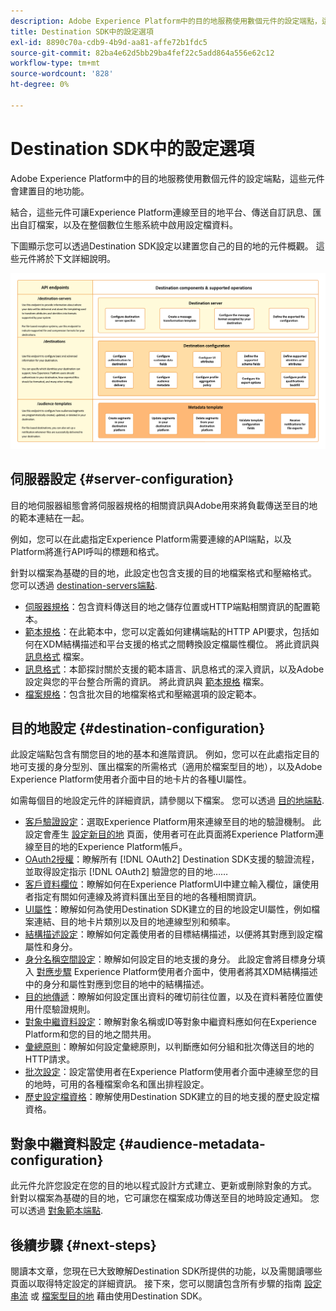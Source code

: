 ```yaml
---
description: Adobe Experience Platform中的目的地服務使用數個元件的設定端點，這些元件會建置目的地功能。 瞭解這些元件如何組合讓Experience Platform可連結到目的地合作夥伴、傳送自訂訊息，並在整個數位生態系統中啟用設定檔資料。
title: Destination SDK中的設定選項
exl-id: 8890c70a-cdb9-4b9d-aa81-affe72b1fdc5
source-git-commit: 82ba4e62d5bb29ba4fef22c5add864a556e62c12
workflow-type: tm+mt
source-wordcount: '828'
ht-degree: 0%

---
```


# Destination SDK中的設定選項

Adobe Experience Platform中的目的地服務使用數個元件的設定端點，這些元件會建置目的地功能。

結合，這些元件可讓Experience Platform連線至目的地平台、傳送自訂訊息、匯出自訂檔案，以及在整個數位生態系統中啟用設定檔資料。

下圖顯示您可以透過Destination SDK設定以建置您自己的目的地的元件概觀。 這些元件將於下文詳細說明。

![顯示Destination SDK元件、組態端點及其支援之作業的圖表。](../assets/functionality/destination-sdk-components-diagram.png)

## 伺服器設定 {#server-configuration}

目的地伺服器組態會將伺服器規格的相關資訊與Adobe用來將負載傳送至目的地的範本連結在一起。

例如，您可以在此處指定Experience Platform需要連線的API端點，以及Platform將進行API呼叫的標題和格式。

針對以檔案為基礎的目的地，此設定也包含支援的目的地檔案格式和壓縮格式。 您可以透過 [destination-servers端點](../authoring-api/destination-server/create-destination-server.md).

* [伺服器規格](destination-server/server-specs.md)：包含資料傳送目的地之儲存位置或HTTP端點相關資訊的配置範本。
* [範本規格](destination-server/templating-specs.md)：在此範本中，您可以定義如何建構端點的HTTP API要求，包括如何在XDM結構描述和平台支援的格式之間轉換設定檔屬性欄位。 將此資訊與 [訊息格式](destination-server/message-format.md) 檔案。
* [訊息格式](destination-server/message-format.md)：本節探討關於支援的範本語言、訊息格式的深入資訊，以及Adobe設定與您的平台整合所需的資訊。 將此資訊與 [範本規格](destination-server/templating-specs.md) 檔案。
* [檔案規格](destination-server/file-formatting.md)：包含批次目的地檔案格式和壓縮選項的設定範本。

## 目的地設定 {#destination-configuration}

此設定端點包含有關您目的地的基本和進階資訊。 例如，您可以在此處指定目的地可支援的身分型別、匯出檔案的所需格式（適用於檔案型目的地），以及Adobe Experience Platform使用者介面中目的地卡片的各種UI屬性。

如需每個目的地設定元件的詳細資訊，請參閱以下檔案。 您可以透過 [目的地端點](../authoring-api/destination-configuration/create-destination-configuration.md).

* [客戶驗證設定](destination-configuration/customer-authentication.md)：選取Experience Platform用來連線至目的地的驗證機制。 此設定會產生 [設定新目的地](../../ui/connect-destination.md) 頁面，使用者可在此頁面將Experience Platform連線至目的地的Experience Platform帳戶。
* [OAuth2授權](destination-configuration/oauth2-authorization.md)：瞭解所有 [!DNL OAuth2] Destination SDK支援的驗證流程，並取得設定指示 [!DNL OAuth2] 驗證您的目的地……
* [客戶資料欄位](destination-configuration/customer-data-fields.md)：瞭解如何在Experience PlatformUI中建立輸入欄位，讓使用者指定有關如何連線及將資料匯出至目的地的各種相關資訊。
* [UI屬性](destination-configuration/ui-attributes.md)：瞭解如何為使用Destination SDK建立的目的地設定UI屬性，例如檔案連結、目的地卡片類別以及目的地連線型別和頻率。
* [結構描述設定](destination-configuration/schema-configuration.md)：瞭解如何定義使用者的目標結構描述，以便將其對應到設定檔屬性和身分。
* [身分名稱空間設定](destination-configuration/identity-namespace-configuration.md)：瞭解如何設定目的地支援的身分。 此設定會將目標身分填入 [對應步驟](../../ui/activate-segment-streaming-destinations.md#mapping) Experience Platform使用者介面中，使用者將其XDM結構描述中的身分和屬性對應到您目的地中的結構描述。
* [目的地傳遞](destination-configuration/destination-delivery.md)：瞭解如何設定匯出資料的確切前往位置，以及在資料著陸位置使用什麼驗證規則。
* [對象中繼資料設定](destination-configuration/audience-metadata-configuration.md)：瞭解對象名稱或ID等對象中繼資料應如何在Experience Platform和您的目的地之間共用。
* [彙總原則](destination-configuration/aggregation-policy.md)：瞭解如何設定彙總原則，以判斷應如何分組和批次傳送目的地的HTTP請求。
* [批次設定](destination-configuration/batch-configuration.md)：設定當使用者在Experience Platform使用者介面中連線至您的目的地時，可用的各種檔案命名和匯出排程設定。
* [歷史設定檔資格](destination-configuration/historical-profile-qualifications.md)：瞭解使用Destination SDK建立的目的地支援的歷史設定檔資格。

## 對象中繼資料設定 {#audience-metadata-configuration}

此元件允許您設定在您的目的地以程式設計方式建立、更新或刪除對象的方式。 針對以檔案為基礎的目的地，它可讓您在檔案成功傳送至目的地時設定通知。 您可以透過 [對象範本端點](../metadata-api/create-audience-template.md).

## 後續步驟 {#next-steps}

閱讀本文章，您現在已大致瞭解Destination SDK所提供的功能，以及需閱讀哪些頁面以取得特定設定的詳細資訊。 接下來，您可以閱讀包含所有步驟的指南 [設定串流](../guides/configure-destination-instructions.md) 或 [檔案型目的地](../guides/configure-file-based-destination-instructions.md) 藉由使用Destination SDK。
